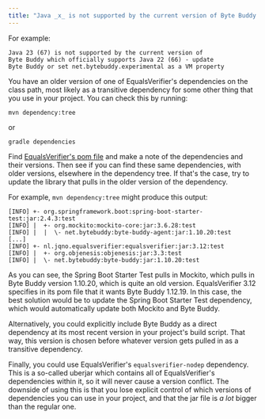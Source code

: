 ```yaml
---
title: "Java _x_ is not supported by the current version of Byte Buddy which officially supports Java _y_"
---
```

For example:

    Java 23 (67) is not supported by the current version of
    Byte Buddy which officially supports Java 22 (66) - update
    Byte Buddy or set net.bytebuddy.experimental as a VM property

You have an older version of one of EqualsVerifier's dependencies on the class path, most likely as a transitive dependency for some other thing that you use in your project. You can check this by running:

    mvn dependency:tree

or

    gradle dependencies

Find [EqualsVerifier's pom file](https://search.maven.org/artifact/nl.jqno.equalsverifier/equalsverifier) and make a note of the dependencies and their versions. Then see if you can find these same dependencies, with older versions, elsewhere in the dependency tree. If that's the case, try to update the library that pulls in the older version of the dependency.

For example, `mvn dependency:tree` might produce this output:

    [INFO] +- org.springframework.boot:spring-boot-starter-test:jar:2.4.3:test
    [INFO] |  +- org.mockito:mockito-core:jar:3.6.28:test
    [INFO] |  |  \- net.bytebuddy:byte-buddy-agent:jar:1.10.20:test
    [...]
    [INFO] +- nl.jqno.equalsverifier:equalsverifier:jar:3.12:test
    [INFO] |  +- org.objenesis:objenesis:jar:3.3:test
    [INFO] |  \- net.bytebuddy:byte-buddy:jar:1.10.20:test

As you can see, the Spring Boot Starter Test pulls in Mockito, which pulls in Byte Buddy version 1.10.20, which is quite an old version. EqualsVerifier 3.12 specifies in its pom file that it wants Byte Buddy 1.12.19. In this case, the best solution would be to update the Spring Boot Starter Test dependency, which would automatically update both Mockito and Byte Buddy.

Alternatively, you could explicitly include Byte Buddy as a direct dependency at its most recent version in your project's build script. That way, this version is chosen before whatever version gets pulled in as a transitive dependency.

Finally, you could use EqualsVerifier's `equalsverifier-nodep` dependency. This is a so-called uberjar which contains all of EqualsVerifier's dependencies within it, so it will never cause a version conflict. The downside of using this is that you lose explicit control of which versions of dependencies you can use in your project, and that the jar file is _a lot_ bigger than the regular one.
